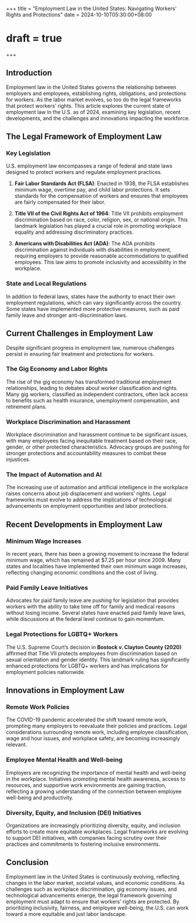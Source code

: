 +++
title = "Employment Law in the United States: Navigating Workers' Rights and Protections"
date = 2024-10-10T05:30:00+08:00
# draft = true
+++

## Introduction

Employment law in the United States governs the relationship between employers and employees, establishing rights, obligations, and protections for workers. As the labor market evolves, so too do the legal frameworks that protect workers’ rights. This article explores the current state of employment law in the U.S. as of 2024, examining key legislation, recent developments, and the challenges and innovations impacting the workforce.

## The Legal Framework of Employment Law

### Key Legislation

U.S. employment law encompasses a range of federal and state laws designed to protect workers and regulate employment practices.

1. **Fair Labor Standards Act (FLSA)**: Enacted in 1938, the FLSA establishes minimum wage, overtime pay, and child labor protections. It sets standards for the compensation of workers and ensures that employees are fairly compensated for their labor.

2. **Title VII of the Civil Rights Act of 1964**: Title VII prohibits employment discrimination based on race, color, religion, sex, or national origin. This landmark legislation has played a crucial role in promoting workplace equality and addressing discriminatory practices.

3. **Americans with Disabilities Act (ADA)**: The ADA prohibits discrimination against individuals with disabilities in employment, requiring employers to provide reasonable accommodations to qualified employees. This law aims to promote inclusivity and accessibility in the workplace.

### State and Local Regulations

In addition to federal laws, states have the authority to enact their own employment regulations, which can vary significantly across the country. Some states have implemented more protective measures, such as paid family leave and stronger anti-discrimination laws.

## Current Challenges in Employment Law

Despite significant progress in employment law, numerous challenges persist in ensuring fair treatment and protections for workers.

### The Gig Economy and Labor Rights

The rise of the gig economy has transformed traditional employment relationships, leading to debates about worker classification and rights. Many gig workers, classified as independent contractors, often lack access to benefits such as health insurance, unemployment compensation, and retirement plans.

### Workplace Discrimination and Harassment

Workplace discrimination and harassment continue to be significant issues, with many employees facing inequitable treatment based on their race, gender, or other protected characteristics. Advocacy groups are pushing for stronger protections and accountability measures to combat these injustices.

### The Impact of Automation and AI

The increasing use of automation and artificial intelligence in the workplace raises concerns about job displacement and workers’ rights. Legal frameworks must evolve to address the implications of technological advancements on employment opportunities and labor protections.

## Recent Developments in Employment Law

### Minimum Wage Increases

In recent years, there has been a growing movement to increase the federal minimum wage, which has remained at $7.25 per hour since 2009. Many states and localities have implemented their own minimum wage increases, reflecting changing economic conditions and the cost of living.

### Paid Family Leave Initiatives

Advocates for paid family leave are pushing for legislation that provides workers with the ability to take time off for family and medical reasons without losing income. Several states have enacted paid family leave laws, while discussions at the federal level continue to gain momentum.

### Legal Protections for LGBTQ+ Workers

The U.S. Supreme Court’s decision in **Bostock v. Clayton County (2020)** affirmed that Title VII protects employees from discrimination based on sexual orientation and gender identity. This landmark ruling has significantly enhanced protections for LGBTQ+ workers and has implications for employment policies nationwide.

## Innovations in Employment Law

### Remote Work Policies

The COVID-19 pandemic accelerated the shift toward remote work, prompting many employers to reevaluate their policies and practices. Legal considerations surrounding remote work, including employee classification, wage and hour issues, and workplace safety, are becoming increasingly relevant.

### Employee Mental Health and Well-being

Employers are recognizing the importance of mental health and well-being in the workplace. Initiatives promoting mental health awareness, access to resources, and supportive work environments are gaining traction, reflecting a growing understanding of the connection between employee well-being and productivity.

### Diversity, Equity, and Inclusion (DEI) Initiatives

Organizations are increasingly prioritizing diversity, equity, and inclusion efforts to create more equitable workplaces. Legal frameworks are evolving to support DEI initiatives, with companies facing scrutiny over their practices and commitments to fostering inclusive environments.

## Conclusion

Employment law in the United States is continuously evolving, reflecting changes in the labor market, societal values, and economic conditions. As challenges such as workplace discrimination, gig economy issues, and technological advancements emerge, the legal framework governing employment must adapt to ensure that workers’ rights are protected. By prioritizing inclusivity, fairness, and employee well-being, the U.S. can work toward a more equitable and just labor landscape.
